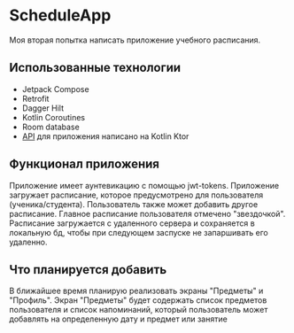 # ScheduleApp
Моя вторая попытка написать приложение учебного расписания. 
## Использованные технологии
- Jetpack Compose
- Retrofit
- Dagger Hilt
- Kotlin Coroutines
- Room database
- [API](https://github.com/rbdmazur/schedule-app-api) для приложения написано на Kotlin Ktor
## Функционал приложения
Приложение имеет аунтевикацию с помощью jwt-tokens. Приложение загружает расписание, которое предусмотрено для пользователя (ученика/студента). Пользователь также может добавить другое расписание. 
Главное расписание пользователя отмечено "звездочкой". Расписание загружается с удаленного сервера и сохраняется в локальную бд, чтобы при следующем заспуске не запаршивать его удаленно. 
## Что планируется добавить
В ближайшее время планирую реализовать экраны "Предметы" и "Профиль". Экран "Предметы" будет содержать список предметов пользователя и список напоминаний, который пользователь может добавлять на определенную дату и предмет или занятие
